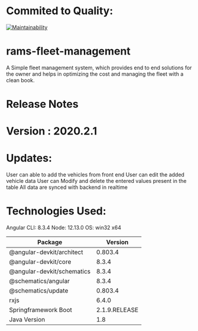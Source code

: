 # Commited to Quality:
[![Maintainability](https://api.codeclimate.com/v1/badges/359be3494ee76f3f3df8/maintainability)](https://codeclimate.com/github/senbagaraman04/rams-fleet-management/maintainability)


# rams-fleet-management
A Simple fleet management system, which provides end to end solutions for the owner and helps in optimizing the cost and managing the fleet with a clean book.

# Release Notes

# Version : 2020.2.1

# Updates:
 User can able to add the vehicles from front end
 User can edit the added vehicle data
 User can Modify and delete the entered values present in the table
 All data are synced with backend in realtime 

# Technologies Used:

Angular CLI: 8.3.4
Node: 12.13.0
OS: win32 x64



|Package                    |  Version|
| --------------            | ------- |
|@angular-devkit/architect|    0.803.4|
|@angular-devkit/core     |    8.3.4|
|@angular-devkit/schematics  | 8.3.4|
|@schematics/angular  |        8.3.4|
|@schematics/update   |        0.803.4|
|rxjs                  |       6.4.0|
|Springframework Boot  |       2.1.9.RELEASE|
|Java Version          |       1.8|

 
